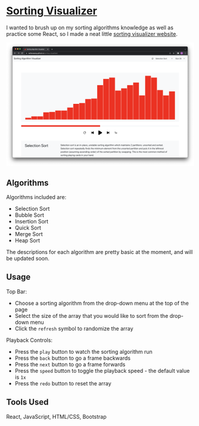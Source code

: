 # [Sorting Visualizer](https://nathanaeng.github.io/sorting-visualizer/)
I wanted to brush up on my sorting algorithms knowledge as well as practice some React, so I made a neat little [sorting visualizer website](https://nathanaeng.github.io/sorting-visualizer/).

<a href="#">![](img/webpage.png)</a>

## Algorithms
Algorithms included are:
- Selection Sort
- Bubble Sort
- Insertion Sort
- Quick Sort
- Merge Sort
- Heap Sort

The descriptions for each algorithm are pretty basic at the moment, and will be updated soon.

## Usage
Top Bar:
- Choose a sorting algorithm from the drop-down menu at the top of the page
- Select the size of the array that you would like to sort from the drop-down menu
- Click the `refresh` symbol to randomize the array

Playback Controls:
- Press the `play` button to watch the sorting algorithm run
- Press the `back` button to go a frame backwards
- Press the `next` button to go a frame forwards
- Press the `speed` button to toggle the playback speed - the default value is `1x`
- Press the `redo` button to reset the array



## Tools Used
React, JavaScript, HTML/CSS, Bootstrap
